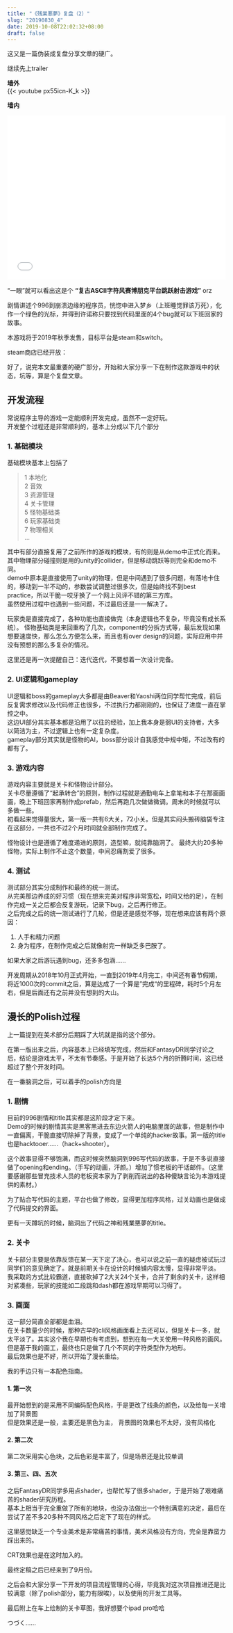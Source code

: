 ```yaml
---
title: "《残業悪夢》复盘（2）"
slug: "20190830_4"
date: 2019-10-08T22:02:32+08:00
draft: false
---
```


这又是一篇伪装成复盘分享文章的硬广。

<!--more-->

继续先上trailer

**墙外**  
{{< youtube px55icn-K_k >}}


**墙内**  

<div style="position: relative; width: 100%; height: 0; padding-bottom: 75%;">
  <iframe src="//player.bilibili.com/player.html?aid=65059112&cid=112923555&page=1" 
          scrolling="no" 
          border="0" 
          frameborder="no" 
          framespacing="0" 
          allowfullscreen="true" 
          style="position: absolute; width: 100%; height: 100%; left: 0; top: 0;"> </iframe>
</div>


“一眼”就可以看出这是个 **“复古ASCII字符风赛博朋克平台跳跃射击游戏”** orz

剧情讲述个996到崩溃边缘的程序员，恍惚中进入梦乡（上班睡觉罪该万死），化作一个绿色的光标，并得到许诺称只要找到代码里面的4个bug就可以下班回家的故事。

本游戏将于2019年秋季发售，目标平台是steam和switch。

steam商店已经开放：

好了，说完本文最重要的硬广部分，开始和大家分享一下在制作这款游戏中的状态，坑等，算是个复盘文章。

## 开发流程

常说程序主导的游戏一定能顺利开发完成，虽然不一定好玩。  
开发整个过程还是非常顺利的，基本上分成以下几个部分  

### 1. 基础模块  
基础模块基本上包括了  

>1 本地化    
>2 音效  
>3 资源管理    
>4 关卡管理  
>5 怪物基础类    
>6 玩家基础类    
>7 物理相关    
>...  

其中有部分直接复用了之前所作的游戏的模块，有的则是从demo中正式化而来。  
其中物理部分碰撞则是用的unity的collider，但是移动跳跃等则完全和demo不同。  
demo中原本是直接使用了unity的物理，但是中间遇到了很多问题，有落地卡住的，移动到一半不动的，参数尝试调整过很多次，但是始终找不到best practice，所以干脆一咬牙换了一个网上风评不错的第三方库。  
虽然使用过程中也遇到一些问题，不过最后还是一一解决了。

玩家类是直接完成了，各种功能也直接做完（本身逻辑也不复杂，毕竟没有成长系统）。
怪物基础类是来回重构了几次，component的分拆方式等，最后发现如果想要速度快，那么怎么方便怎么来，而且也有over design的问题，实际应用中并没有预想的那么多复杂的情况。

这里还是再一次提醒自己：迭代迭代，不要想着一次设计完备。

### 2. UI逻辑和gameplay  
UI逻辑和boss的gameplay大多都是由Beaver和Yaoshi两位同学帮忙完成，前后反复需求修改以及代码修正也很多，不过执行力都刚刚的，也保证了进度一直在掌控之中。  
这边UI部分其实基本都是沿用了以往的经验，加上我本身是弱UI的支持者，大多以简洁为主，不过逻辑上也有一定复杂度。  
gameplay部分其实就是怪物的AI，boss部分设计自我感觉中规中矩，不过改有的都有了。

### 3. 游戏内容  
游戏内容主要就是关卡和怪物设计部分。  
关卡尽量遵循了“起承转合”的原则，制作过程就是通勤电车上拿笔和本子在那画画画，晚上下班回家再制作成prefab，然后再跑几次做做微调。周末的时候就可以多做一些。  
初看起来觉得量很大，第一版一共有6大关，72小关。但是其实闷头搬砖脑袋专注在这部分，一共也不过2个月时间就全部制作完成了。  

怪物设计也是遵循了难度递进的原则，造型嘛，就纯靠脑洞了。
最终大约20多种怪物，实际上制作不止这个数量，中间忍痛割爱了很多。

### 4. 测试  
测试部分其实分成制作和最终的统一测试。  
从完美那边养成的好习惯（现在想来完美对程序非常宽松，时间又给的足），在制作完成一关之后都会反复游玩，记录下bug，之后再行修正。  
之后完成之后的统一测试进行了几轮，但是还是感觉不够，现在想来应该有两个原因：  
1. 人手和精力问题  
2. 身为程序，在制作完成之后就像射完一样缺乏多巴胺了。  

如果大家之后游玩遇到bug，还多多包涵……  

开发周期从2018年10月正式开始，一直到2019年4月完工，中间还有春节假期，将近1000次的commit之后，算是达成了一个算是”完成“的里程碑，耗时5个月左右，但是后面还有之前并没有想到的大山。


## 漫长的Polish过程  
上一篇提到在美术部分后期踩了大坑就是指的这个部分。  

在第一版出来之后，内容基本上已经填写完成，然后和FantasyDR同学讨论之后，结论是游戏太平，不太有节奏感。于是开始了长达5个月的折腾时间，这已经超过了整个开发时间。  

在一番脑洞之后，可以着手的polish方向是  
### 1. 剧情
目前的996剧情和title其实都是这阶段才定下来。  
Demo的时候的剧情其实是黑客黑进去东边火箭人的电脑里面的故事，但是制作中一直偏离，干脆直接切除掉了背景，变成了一个单纯的hacker故事。第一版的title也是hacktooer……（hack+shooter）。

这个故事显得不够饱满，而这时候突然脑洞到996写代码的故事，于是不多说直接做了opening和ending。（手写的动画，汗颜。）增加了惯老板的干话邮件。（这里要感谢那些冒充技术人员的老板资本家为了剥削而说出的各种傻缺言论为本游戏提供的素材。）

为了贴合写代码的主题，平台也做了修改，显得更加程序风格，过关动画也是做成了代码提交的界面。

更有一天蹲坑的时候，脑洞出了代码之神和残業悪夢的title。

### 2. 关卡
关卡部分主要是依靠反馈在某一天下定了决心，也可以说之前一直的疑虑被试玩过同学们的意见确定了。就是前期关卡在设计的时候铺内容太慢，显得非常平淡。  
我采取的方式比较霸道，直接砍掉了2大关24个关卡，合并了剩余的关卡，这样相对紧凑些，玩家的技能如二段跳和dash都在游戏早期可以习得了。

### 3. 画面
这一部分简直全部都是血泪。  
在关卡数量少的时候，那种古早的cli风格画面看上去还可以，但是关卡一多，就太平淡了。其实这个我在早期也有考虑到，想到在每一大关使用一种风格的画风。  
但是基于我的画工，最终也只是做了几个不同的字符类型作为地形。  
最后效果也是不好，所以开始了漫长重绘。

我的手边只有一本配色指南。  

#### 1. 第一次
最开始想到的是采用不同编码配色风格，于是更改了线条的颜色，以及给每一关增加了背景图  
但是效果还是一般，主要还是黑色为主，  背景图的效果也不太好，没有风格化

#### 2. 第二次
第二次采用实心色块，之后色彩是丰富了，但是场景还是比较单调

#### 3. 第三、四、五次  
之后FantasyDR同学多用点shader，也帮忙写了很多shader，于是开始了艰难痛苦的shader研究历程。  
基本上相当于完全重做了所有的地块，也没办法做出一个特别满意的决定，最后在尝试了差不多20多种不同风格之后定下了现在的样式。

这里感觉缺乏一个专业美术是非常痛苦的事情，美术风格没有方向，完全是靠蛮力踩出来的。

CRT效果也是在这时加入的。

最终定稿之后已经来到了9月份。  


之后会和大家分享一下开发的项目流程管理的心得，毕竟我对这次项目推进还是比较满意（除了polish部分，能力有限唉），以及使用的开发工具等。

最后附上在车上绘制的关卡草图，我好想要个ipad pro哈哈


つづく……


